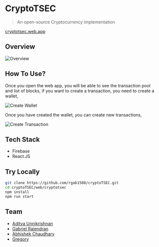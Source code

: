 # CryptoTSEC

> An open-source Cryptocurrency implementation

[cryptotsec.web.app](https://cryptotsec.web.app)

## Overview

![Overview](https://user-images.githubusercontent.com/17960677/112734173-1ebde980-8f6a-11eb-8a77-5843080eab9f.png)

## How To Use?

Once you open the web app, you will be able to see the transaction pool and list of blocks, if you want to create a transaction, you need to create a wallet,

![Create Wallet](https://user-images.githubusercontent.com/17960677/112734220-617fc180-8f6a-11eb-9f3e-5c783a2fbe83.png)

Once you have created the wallet, you can create new transactions,

![Create Transaction](https://user-images.githubusercontent.com/17960677/112734243-8c6a1580-8f6a-11eb-884b-75cc11c50149.png)

## Tech Stack

* Firebase
* React.JS

## Try Locally

```sh
git clone https://github.com/rgab1508/cryptoTSEC.git
cd cryptoTSEC/web/cryptotsec
npm install
npm run start
```

## Team

* [Aditya Unnikrishnan](https://github.com/CharieBlastX7)
* [Gabriel Rajendran](https://github.com/rgab1508)
* [Abhishek Chaudhary](https://theabbie.github.io/)
* [Gregory](https://github.com/gregbg218)